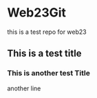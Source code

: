 # Web23Git
this is a test repo for web23 

## This is a test title

### This is another test Title

another line
